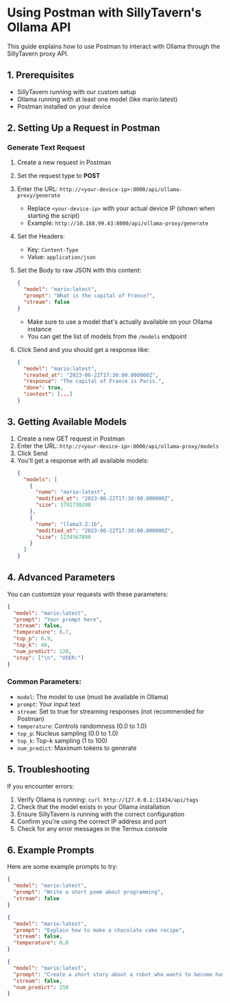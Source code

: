 # Using Postman with SillyTavern's Ollama API

This guide explains how to use Postman to interact with Ollama through the SillyTavern proxy API.

## 1. Prerequisites

- SillyTavern running with our custom setup
- Ollama running with at least one model (like mario:latest)
- Postman installed on your device

## 2. Setting Up a Request in Postman

### Generate Text Request

1. Create a new request in Postman
2. Set the request type to **POST**
3. Enter the URL: `http://<your-device-ip>:8000/api/ollama-proxy/generate`
   - Replace `<your-device-ip>` with your actual device IP (shown when starting the script)
   - Example: `http://10.168.99.43:8000/api/ollama-proxy/generate`
4. Set the Headers:
   - Key: `Content-Type`
   - Value: `application/json`
5. Set the Body to raw JSON with this content:
   ```json
   {
     "model": "mario:latest",
     "prompt": "What is the capital of France?",
     "stream": false
   }
   ```
   - Make sure to use a model that's actually available on your Ollama instance
   - You can get the list of models from the `/models` endpoint

6. Click Send and you should get a response like:
   ```json
   {
     "model": "mario:latest",
     "created_at": "2023-06-22T17:30:00.000000Z",
     "response": "The capital of France is Paris.",
     "done": true,
     "context": [...]
   }
   ```

## 3. Getting Available Models

1. Create a new GET request in Postman
2. Enter the URL: `http://<your-device-ip>:8000/api/ollama-proxy/models`
3. Click Send
4. You'll get a response with all available models:
   ```json
   {
     "models": [
       {
         "name": "mario:latest",
         "modified_at": "2023-06-22T17:30:00.000000Z",
         "size": 3791730298
       },
       {
         "name": "llama3.2:1b",
         "modified_at": "2023-06-22T17:30:00.000000Z",
         "size": 1234567890
       }
     ]
   }
   ```

## 4. Advanced Parameters

You can customize your requests with these parameters:

```json
{
  "model": "mario:latest",
  "prompt": "Your prompt here",
  "stream": false,
  "temperature": 0.7,
  "top_p": 0.9,
  "top_k": 40,
  "num_predict": 128,
  "stop": ["\n", "USER:"]
}
```

### Common Parameters:

- `model`: The model to use (must be available in Ollama)
- `prompt`: Your input text
- `stream`: Set to true for streaming responses (not recommended for Postman)
- `temperature`: Controls randomness (0.0 to 1.0)
- `top_p`: Nucleus sampling (0.0 to 1.0)
- `top_k`: Top-k sampling (1 to 100)
- `num_predict`: Maximum tokens to generate

## 5. Troubleshooting

If you encounter errors:

1. Verify Ollama is running: `curl http://127.0.0.1:11434/api/tags`
2. Check that the model exists in your Ollama installation
3. Ensure SillyTavern is running with the correct configuration
4. Confirm you're using the correct IP address and port
5. Check for any error messages in the Termux console

## 6. Example Prompts

Here are some example prompts to try:

```json
{
  "model": "mario:latest",
  "prompt": "Write a short poem about programming",
  "stream": false
}
```

```json
{
  "model": "mario:latest",
  "prompt": "Explain how to make a chocolate cake recipe",
  "stream": false,
  "temperature": 0.8
}
```

```json
{
  "model": "mario:latest",
  "prompt": "Create a short story about a robot who wants to become human",
  "stream": false,
  "num_predict": 250
}
``` 